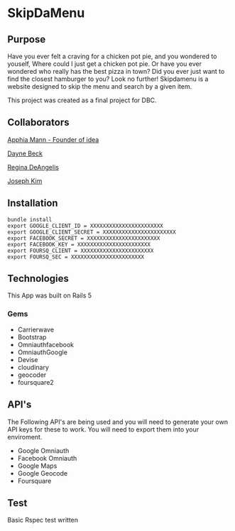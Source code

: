 # SkipDaMenu

## Purpose 
Have you ever felt a craving for a chicken pot pie, and you wondered to youself, Where could I just get a chicken pot pie.  Or have you ever wondered who really has the best pizza in town?  Did you ever just want to find the closest hamburger to you?  Look no further!  Skipdamenu is a website designed to skip the menu and search by a given item.

This project was created as a final project for DBC.

## Collaborators
[Apphia Mann - Founder of idea](https://github.com/apphiamann)

[Dayne Beck](https://github.com/dbeck28)

[Regina DeAngelis](https://github.com/reginad1)

[Joseph Kim](https://github.com/josekim)

## Installation
```
bundle install
export GOOGLE_CLIENT_ID = XXXXXXXXXXXXXXXXXXXXXXX
export GOOGLE_CLIENT_SECRET = XXXXXXXXXXXXXXXXXXXXXXX
export FACEBOOK_SECRET = XXXXXXXXXXXXXXXXXXXXXXX
export FACEBOOK_KEY = XXXXXXXXXXXXXXXXXXXXXXX
export FOURSQ_CLIENT = XXXXXXXXXXXXXXXXXXXXXXX
export FOURSQ_SEC = XXXXXXXXXXXXXXXXXXXXXXX
```

## Technologies 
This App was built on Rails 5
### Gems 
 * Carrierwave
 * Bootstrap
 * Omniauthfacebook
 * OmniauthGoogle
 * Devise
 * cloudinary
 * geocoder
 * foursquare2

## API's
The Following API's are being used and you will need to generate your own API keys for these to work.  You will need to export them into your enviroment.  
* Google Omniauth
* Facebook Omniauth
* Google Maps
* Google Geocode
* Foursquare 

## Test
Basic Rspec test written
